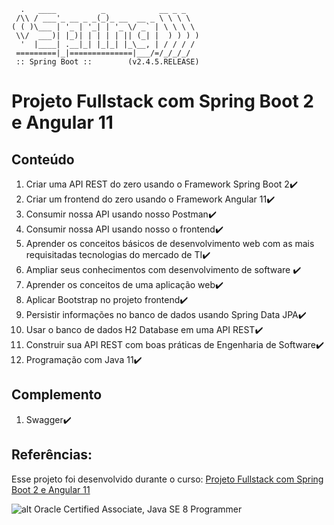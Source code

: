 ```
  .   ____          _            __ _ _
 /\\ / ___'_ __ _ _(_)_ __  __ _ \ \ \ \
( ( )\___ | '_ | '_| | '_ \/ _` | \ \ \ \
 \\/  ___)| |_)| | | | | || (_| |  ) ) ) )
  '  |____| .__|_| |_|_| |_\__, | / / / /
 =========|_|==============|___/=/_/_/_/
 :: Spring Boot ::        (v2.4.5.RELEASE)
```

# Projeto Fullstack com Spring Boot 2 e Angular 11

## Conteúdo
1. Criar uma API REST do zero usando o Framework Spring Boot 2:heavy_check_mark:
2. Criar um frontend do zero usando o Framework Angular 11:heavy_check_mark:
3. Consumir nossa API usando nosso Postman:heavy_check_mark:
4. Consumir nossa API usando nosso o frontend:heavy_check_mark:
5. Aprender os conceitos básicos de desenvolvimento web com as mais requisitadas tecnologias do mercado de TI:heavy_check_mark:
6. Ampliar seus conhecimentos com desenvolvimento de software :heavy_check_mark:
7. Aprender os conceitos de uma aplicação web:heavy_check_mark:
8. Aplicar Bootstrap no projeto frontend:heavy_check_mark:
9. Persistir informações no banco de dados usando Spring Data JPA:heavy_check_mark:
10. Usar o banco de dados H2 Database em uma API REST:heavy_check_mark:
11. Construir sua API REST com boas práticas de Engenharia de Software:heavy_check_mark:
12. Programação com Java 11:heavy_check_mark:

## Complemento 
1. Swagger:heavy_check_mark:
 
## Referências:
Esse projeto foi desenvolvido durante o curso: [Projeto Fullstack com Spring Boot 2 e Angular 11](https://www.udemy.com/course/fullstack-completo-angular-e-springboot/) 


![alt Oracle Certified Associate, Java SE 8 Programmer](https://images.credly.com/size/340x340/images/a9848abf-f8bd-474d-a9b4-6086da11a916/Oracle_Associates_Badge__1_.png)
